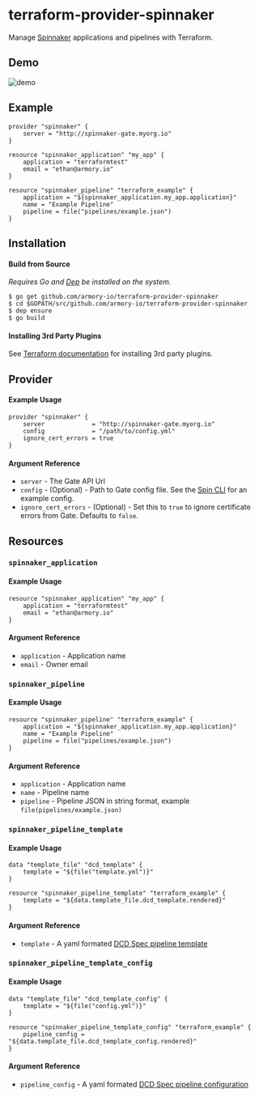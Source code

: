 # terraform-provider-spinnaker

Manage [Spinnaker](https://spinnaker.io) applications and pipelines with Terraform.

## Demo

![demo](https://d2ddoduugvun08.cloudfront.net/items/1A0A1C2C1M243j0b2u16/Screen%20Recording%202018-11-23%20at%2012.18%20PM.gif)

## Example

```
provider "spinnaker" {
    server = "http://spinnaker-gate.myorg.io"
}

resource "spinnaker_application" "my_app" {
    application = "terraformtest"
    email = "ethan@armory.io"
}

resource "spinnaker_pipeline" "terraform_example" {
    application = "${spinnaker_application.my_app.application}"
    name = "Example Pipeline"
    pipeline = file("pipelines/example.json")
}
```

## Installation

#### Build from Source

_Requires Go and [Dep](https://github.com/golang/dep#installation) be installed on the system._

```
$ go get github.com/armory-io/terraform-provider-spinnaker
$ cd $GOPATH/src/github.com/armory-io/terraform-provider-spinnaker
$ dep ensure
$ go build
```

#### Installing 3rd Party Plugins

See [Terraform documentation](https://www.terraform.io/docs/configuration/providers.html#third-party-plugins) for installing 3rd party plugins.

## Provider

#### Example Usage

```
provider "spinnaker" {
    server             = "http://spinnaker-gate.myorg.io"
    config             = "/path/to/config.yml"
    ignore_cert_errors = true
}
```

#### Argument Reference

* `server` - The Gate API Url
* `config` - (Optional) - Path to Gate config file. See the [Spin CLI](https://github.com/spinnaker/spin/blob/master/config/example.yaml) for an example config.
* `ignore_cert_errors` - (Optional) - Set this to `true` to ignore certificate errors from Gate. Defaults to `false`.


## Resources

### `spinnaker_application`

#### Example Usage

```
resource "spinnaker_application" "my_app" {
    application = "terraformtest"
    email = "ethan@armory.io"
}
```
#### Argument Reference
* `application` - Application name
* `email` - Owner email

### `spinnaker_pipeline`

#### Example Usage

```
resource "spinnaker_pipeline" "terraform_example" {
    application = "${spinnaker_application.my_app.application}"
    name = "Example Pipeline"
    pipeline = file("pipelines/example.json")
}
```

#### Argument Reference

* `application` - Application name
* `name` - Pipeline name
* `pipeline` - Pipeline JSON in string format, example `file(pipelines/example.json)`

### `spinnaker_pipeline_template`

#### Example Usage

```
data "template_file" "dcd_template" {
    template = "${file("template.yml")}"
}

resource "spinnaker_pipeline_template" "terraform_example" {
    template = "${data.template_file.dcd_template.rendered}"
}
```

#### Argument Reference

* `template` - A yaml formated [DCD Spec pipeline template](https://github.com/spinnaker/dcd-spec/blob/master/PIPELINE_TEMPLATES.md#templates) 

### `spinnaker_pipeline_template_config`

#### Example Usage

```
data "template_file" "dcd_template_config" {
    template = "${file("config.yml")}"
}

resource "spinnaker_pipeline_template_config" "terraform_example" {
    pipeline_config = "${data.template_file.dcd_template_config.rendered}"
}
```

#### Argument Reference

* `pipeline_config` - A yaml formated [DCD Spec pipeline configuration](https://github.com/spinnaker/dcd-spec/blob/master/PIPELINE_TEMPLATES.md#configurations)
